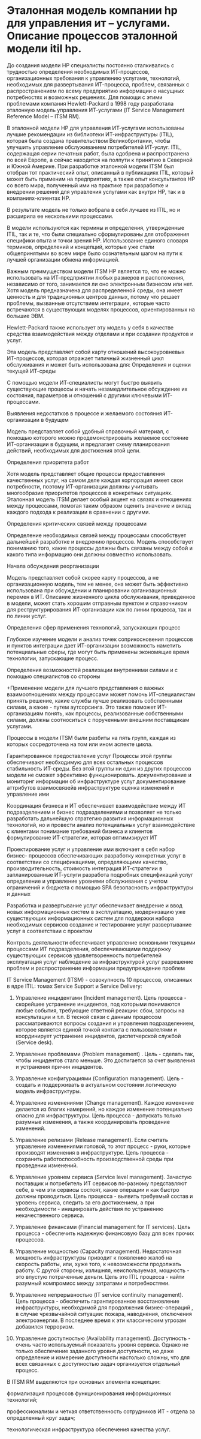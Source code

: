 # Эталонная модель компании hp для управления ит – услугами. Описание процессов эталонной модели itil hp.
До создания модели HP специалисты постоянно сталкивались с трудностью определения необходимых ИТ-процессов, организационных требования к управлению услугами, технологий, необходимых для развертывания ИТ-процесса, проблем, связанных с распространением по всему предприятию информации о насущных потребностях и возможных решениях.
Для помощи с этими проблемами компания Hewlett-Packard в 1998 году разработала эталонную модель управления ИТ-услугами (IT Service Management Reference Model – ITSM RM).

В эталонной модели HP для управления ИТ-услугами использованы лучшие рекомендации из библиотеки ИТ-инфраструктуры (ITIL), которая была создана правительством Великобритании, чтобы улучшить управление обслуживанием потребителей ИТ-услуг. ITIL, содержащая серии печатных работ, была одобрена и распространена по всей Европе, а сейчас находится на полпути к принятию в Северной и Южной Америке. При разработке эталонной модели ITSM был отобран тот практический опыт, описанный в публикациях ITIL, который может быть применим на предприятиях, а также опыт консультантов HP со всего мира, полученный ими на практике при разработке и внедрении решений для управления услугами как внутри HP, так и в компаниях-клиентах HP.

В результате модель не только вобрала в себя лучшее из ITIL, но и расширила ее несколькими процессами.

В модели используются как термины и определения, утвержденные ITIL, так и те, что были специально сформулированы для отображения специфики опыта и точки зрения HP. Использование единого словаря терминов, определений и концепций, которые уже стали общепринятыми во всем мире было сознательным шагом на пути к лучшей организации обмена информацией.

Важным преимуществом модели ITSM HP является то, что ее можно использовать на ИТ-предприятии любых размеров и расположения, независимо от того, занимается ли оно электронным бизнесом или нет. Хотя модель предназначена для распределенной среды, она имеет ценность и для традиционных центров данных, потому что решает проблемы, вызванные отсутствием интеграции, которые часто встречаются в существующих моделях процессов, ориентированных на большие ЭВМ.

Hewlett-Packard также использует эту модель у себя в качестве средства взаимодействия между отделами и при создании продуктов и услуг.

Эта модель представляет собой карту отношений высокоуровневых ИТ-процессов, которая отражает типичный жизненный цикл обслуживания и может быть использована для:
Определения и оценки текущей ИТ-среды

С помощью модели ИТ-специалисты могут быстро выявить существующие процессы и начать незамедлительное обсуждение их состояния, параметров и отношений с другими ключевыми ИТ-процессами.

Выявления недостатков в процессе и желаемого состояния ИТ-организации в будущем

Модель представляет собой удобный справочный материал, с помощью которого можно продемонстрировать желаемое состояние ИТ-организации в будущем, и предлагает схему планирования действий, необходимых для достижения этой цели.

Определения приоритета работ

Хотя модель представляет общие процессы предоставления качественных услуг, на самом деле каждая корпорация имеет свои потребности, поэтому ИТ-организации должны учитывать многообразие приоритетов процессов в конкретных ситуациях. Эталонная модель ITSM делает особый акцент на связях и отношениях между процессами, помогая таким образом оценить значение и вклад каждого подхода к реализации в сравнении с другими.


Определения критических связей между процессами

Определение необходимых связей между процессами способствует дальнейшей разработке и внедрению процессов. Модель способствует пониманию того, какие процессы должны быть связаны между собой и какого типа информацию они должны совместно использовать.

Начала обсуждения реорганизации

Модель представляет собой скорее карту процессов, а не организационную модель, тем не менее, она может быть эффективно использована при обсуждении и планировании организационных перемен в ИТ. Описание жизненного цикла обслуживания, приведенное в модели, может стать хорошим отправным пунктом и справочником для реструктурирования ИТ-организации как по линии процесса, так и по линии услуг.

Определения сфер применения технологий, запускающих процесс

Глубокое изучение модели и анализ точек соприкосновения процессов и пунктов интеграции дает ИТ-организации возможность наметить потенциальные сферы, где могут быть применены экономящие время технологии, запускающие процесс.

Определения возможностей реализации внутренними силами и с помощью специалистов со стороны

+Применение модели для лучшего представления о важных взаимоотношениях между процессами может помочь ИТ-специалистам принять решение, какие службы лучше реализовать собственными силами, а какие - путем аутсорсинга. Это также поможет ИТ-организациям понять, как процессы, реализованные собственными силами, должны соотноситься с порученными внешним поставщикам услугами.

Процессы в модели ITSM были разбиты на пять групп, каждая из которых сосредоточена на том или ином аспекте цикла.

Гарантированное предоставление услуг 
Процессы этой группы обеспечивают необходимую для всех остальных процессов стабильность ИТ-среды. Без этой группы ни один из других процессов модели не сможет эффективно функционировать.
документирование и мониторнг информации об инфраструктуре услуг
документирование аттрибутов взаимосвязейв инфраструктуре
оценка изменений и управление ими

Координация бизнеса и ИТ
обеспечивает взаимодействие между ИТ подразделением и бизнес подразделениями и позволяет не только разработать дальнейшую стратегию развития информационных технологий, но и провести анализ потенциальных услуг
взаимодействие с клиентами
понимание требований бизнеса и клиентов
формулирование ИТ-стратегии, которая оптимизирует ИТ

Проектирование услуг и управление ими
включает в себя набор бизнес- процессов обеспечивающих разработку конкретных услуг в соответствии со спецификациями, определяющими качество, производительность, стоимость
интеграция ИТ-стратегии в запланированные ИТ-услуги
разработа подробных спецификаций услуг
определение и управление уровнями обслуживания с учетом ограничений и бюджета с помощью SPA
безопасность инфраструктуры и данных

Разработка и развертывание услуг
обеспечивает внедрение и ввод новых информационных систем в эксплуатацию, модернизацию уже существующих информационных систем для поддержки набора необходимых сервисов
создание и тестирование услуг
развертывание услуг в соответствии с проектом

Контроль деятельности
обеспечивает управление основными текущими процессами ИТ подразделения, обеспечивающими поддержку существующих сервисов
удовлетворенность потребителей
эксплуатация услуг
наблюдение за инфраструктурой услуг
разрешение проблем и распространение информации
предупреждение проблем
                                                                                            
IT Service Management (ITSM) - совокупность 10 процессов, описанных в ядре ITIL: томах Service Support и Service Delivery:

1. Управление инцидентами (Incident management). Цель процесса - скорейшее устранение инцидентов, под которыми понимаются любые события, требующие ответной реакции: сбои, запросы на консультации и т.п. В тесной связи с данным процессом рассматриваются вопросы создания и управления подразделением, которое является единой точкой контакта с пользователями и координирует устранение инцидентов, диспетчерской службой (Service desk).

2. Управление проблемами (Problem management) . Цель - сделать так, чтобы инцидентов стало меньше. Это достигается за счет выявления и устранения причин инцидентов.

3. Управление конфигурациями (Configuration management). Цель - создать и поддерживать в актуальном состоянии логическую модель инфраструктуры.

4. Управление изменениями (Change management). Каждое изменение делается из благих намерений, но каждое изменение потенциально опасно для инфраструктуры. Цель процесса - допускать только разумные изменения, а также координировать проведение изменений.

5. Управление релизами (Release management). Если считать управление изменениями головой, то этот процесс - руки, которые производят изменения в инфраструктуре. Цель процесса - сохранить работоспособность производственной среды при проведении изменений.

6. Управление уровнем сервиса (Service level management). Зачастую поставщик и потребитель ИТ сервисов по-разному представляют себе, в чем эти сервисы состоят, какие операции и как быстро должны проводиться. Цель процесса - выявить требуемый состав и уровень сервиса, следить за его достижением, а при необходимости - инициировать действия по устранению некачественного сервиса.

7. Управление финансами (Financial management for IT services). Цель процесса - обеспечить надежную финансовую базу для всех прочих процессов.

8. Управление мощностью (Capacity management). Недостаточная мощность инфраструктуры приводит к появлению жалоб на скорость работы, или, хуже того, к невозможности продолжать работу. С другой стороны, излишняя, неиспользуемая, мощность - это впустую потраченные деньги. Цель это ITIL процесса - найти разумный компромисс между затратами и потребностями.

9. Управление непрерывностью (IT service continuity management). Цель процесса - обеспечить гарантированное восстановление инфраструктуры, необходимой для продолжения бизнес-операций , в случае чрезвычайной ситуации: пожара, наводнения, отключения электроэнергии. В последнее время к эти классическим угрозам добавился терроризм.

10. Управление доступностью (Availability management). Доступность - очень часто используемый показатель уровня сервиса. Однако не только обеспечение заданного уровня доступности, но даже определение и измерение доступности настолько сложны, что для всех связанных с доступностью задач организуется отдельный процесс.

В ITSM RM выделяются три основных элемента концепции:            

формализация процессов функционирования информационных технологий;

профессионализм и четкая ответственность сотрудников ИТ - отдела за определенный круг задач;

технологическая инфраструктура обеспечения качества услуг.


